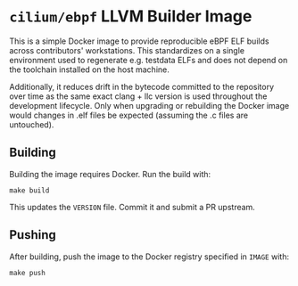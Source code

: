 # `cilium/ebpf` LLVM Builder Image

This is a simple Docker image to provide reproducible eBPF ELF builds across
contributors' workstations. This standardizes on a single environment used to
regenerate e.g. testdata ELFs and does not depend on the toolchain installed
on the host machine.

Additionally, it reduces drift in the bytecode committed to the repository over
time as the same exact clang + llc version is used throughout the development
lifecycle. Only when upgrading or rebuilding the Docker image would changes in
.elf files be expected (assuming the .c files are untouched).

## Building

Building the image requires Docker. Run the build with:

`make build`

This updates the `VERSION` file. Commit it and submit a PR upstream.

## Pushing

After building, push the image to the Docker registry specified in `IMAGE` with:

`make push`
